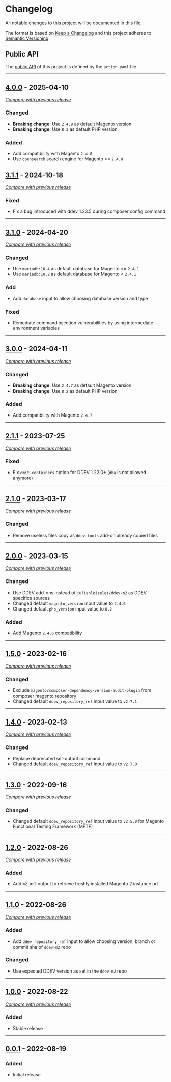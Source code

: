 # Changelog
All notable changes to this project will be documented in this file.

The format is based on [Keep a Changelog](https://keepachangelog.com/en)
and this project adheres to [Semantic Versioning](https://semver.org/spec/v2.0.0.html).

## Public API

The [public API](https://semver.org/spec/v2.0.0.html#spec-item-1) of this project is defined by the `action.yaml` file.

---

## [4.0.0](https://github.com/julienloizelet/magento2-ddev-installation/releases/tag/v4.0.0) - 2025-04-10
[_Compare with previous release_](https://github.com/julienloizelet/magento2-ddev-installation/compare/v3.0.0...v4.0.0)

### Changed

- **Breaking change**: Use `2.4.8` as default Magento version
- **Breaking change**: Use `8.3` as default PHP version

### Added

- Add compatibility with Magento `2.4.8`
- Use `opensearch` search engine for Magento >= `2.4.8`


## [3.1.1](https://github.com/julienloizelet/magento2-ddev-installation/releases/tag/v3.1.1) - 2024-10-18
[_Compare with previous release_](https://github.com/julienloizelet/magento2-ddev-installation/compare/v3.1.0...v3.1.1)

### Fixed

- Fix a bug introduced with ddev 1.23.5 during composer config command

---

## [3.1.0](https://github.com/julienloizelet/magento2-ddev-installation/releases/tag/v3.1.0) - 2024-04-20
[_Compare with previous release_](https://github.com/julienloizelet/magento2-ddev-installation/compare/v3.0.0...v3.1.0)

### Changed

- Use `mariadb:10.4` as default database for Magento >= `2.4.1`
- Use `mariadb:10.2` as default database for Magento < `2.4.1`


### Add

- Add `database` input to allow choosing database version and type


### Fixed

- Remediate command injection vulnerabilities by using intermediate environment variables

---


## [3.0.0](https://github.com/julienloizelet/magento2-ddev-installation/releases/tag/v3.0.0) - 2024-04-11
[_Compare with previous release_](https://github.com/julienloizelet/magento2-ddev-installation/compare/v2.1.1...v3.0.0)

### Changed

- **Breaking change**: Use `2.4.7` as default Magento version
- **Breaking change**: Use `8.2` as default PHP version

### Added

- Add compatibility with Magento `2.4.7`


---

## [2.1.1](https://github.com/julienloizelet/magento2-ddev-installation/releases/tag/v2.1.1) - 2023-07-25
[_Compare with previous release_](https://github.com/julienloizelet/magento2-ddev-installation/compare/v2.1.0...v2.1.1)

### Fixed

- Fix `omit-containers` option for DDEV 1.22.0+ (`dba` is not allowed anymore)


---


## [2.1.0](https://github.com/julienloizelet/magento2-ddev-installation/releases/tag/v2.1.0) - 2023-03-17
[_Compare with previous release_](https://github.com/julienloizelet/magento2-ddev-installation/compare/v2.0.0...v2.1.0)

### Changed

- Remove useless files copy as `ddev-tools` add-on already copied files


---

## [2.0.0](https://github.com/julienloizelet/magento2-ddev-installation/releases/tag/v2.0.0) - 2023-03-15
[_Compare with previous release_](https://github.com/julienloizelet/magento2-ddev-installation/compare/v1.5.0...v2.0.0)

### Changed

- Use DDEV add-ons instead of `julienloizelet/ddev-m2` as DDEV specifics sources 
- Changed default `magento_version` input value to `2.4.6`
- Changed default `php_version` input value to `8.2`

### Added
- Add Magento `2.4.6` compatibility

---

## [1.5.0](https://github.com/julienloizelet/magento2-ddev-installation/releases/tag/v1.5.0) - 2023-02-16
[_Compare with previous release_](https://github.com/julienloizelet/magento2-ddev-installation/compare/v1.4.0...v1.5.0)

### Changed

- Exclude `magento/composer-dependency-version-audit-plugin` from composer magento repository
- Changed default `ddev_repository_ref` input value to `v2.7.1`

---


## [1.4.0](https://github.com/julienloizelet/magento2-ddev-installation/releases/tag/v1.4.0) - 2023-02-13
[_Compare with previous release_](https://github.com/julienloizelet/magento2-ddev-installation/compare/v1.3.0...v1.4.0)

### Changed

- Replace deprecated set-output command
- Changed default `ddev_repository_ref` input value to `v2.7.0`


---

## [1.3.0](https://github.com/julienloizelet/magento2-ddev-installation/releases/tag/v1.3.0) - 2022-09-16
[_Compare with previous release_](https://github.com/julienloizelet/magento2-ddev-installation/compare/v1.2.0...v1.3.0)

### Changed

- Changed default `ddev_repository_ref` input value to `v2.5.0` for Magento Functional Testing Framework (MFTF) 
---

## [1.2.0](https://github.com/julienloizelet/magento2-ddev-installation/releases/tag/v1.2.0) - 2022-08-26
[_Compare with previous release_](https://github.com/julienloizelet/magento2-ddev-installation/compare/v1.1.0...v1.2.0)

### Added

- Add `m2_url` output to retrieve freshly installed Magento 2 instance url
---
## [1.1.0](https://github.com/julienloizelet/magento2-ddev-installation/releases/tag/v1.1.0) - 2022-08-26
[_Compare with previous release_](https://github.com/julienloizelet/magento2-ddev-installation/compare/v1.0.0...v1.1.0)
### Added

- Add `ddev_repository_ref` input to allow choosing version, branch or commit sha of `ddev-m2` repo

### Changed

- Use expected DDEV version as set in the `ddev-m2` repo
---
## [1.0.0](https://github.com/julienloizelet/magento2-ddev-installation/releases/tag/v1.0.0) - 2022-08-22
[_Compare with previous release_](https://github.com/julienloizelet/magento2-ddev-installation/compare/v0.0.1...v1.0.0)
### Added
- Stable release
---
## [0.0.1](https://github.com/julienloizelet/magento2-ddev-installation/releases/tag/v0.0.1) - 2022-08-19

### Added
- Initial release
